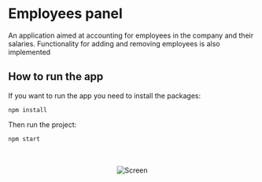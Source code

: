 # Employees panel

An application aimed at accounting for employees in the company and their salaries.
Functionality for adding and removing employees is also implemented

## How to run the app

If you want to run the app you need to install the packages:

```
npm install
```

Then run the project:

```
npm start
```

<div align="center">
  <br /><br /><img src="https://i.ibb.co/NFpFbH7/employees-Screen.png" alt="Screen"/> <br /><br />
</div>
